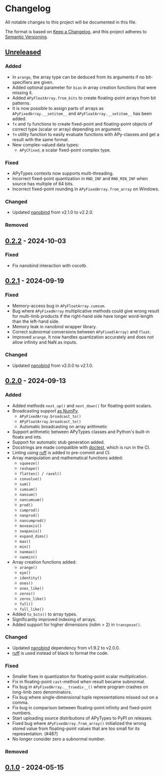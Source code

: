 # Changelog

All notable changes to this project will be documented in this file.

The format is based on [Keep a Changelog](https://keepachangelog.com/en/1.1.0/),
and this project adheres to [Semantic Versioning](https://semver.org/spec/v2.0.0.html).

## [Unreleased]

### Added

- In `arange`, the array type can be deduced from its arguments if no bit-
  specifiers are given.
- Added optional parameter for `bias` in array creation functions that were
  missing it.
- Added `APyFloatArray.from_bits` to create floating-point arrays from bit patterns.
- It is now possible to assign parts of arrays as `APyFixedArray.__setitem__` and
  `APyFloatArray.__setitem__` has been added.
- `fx` and `fp` functions to create fixed-point and floating-point objects of
  correct type (scalar or array) depending on argument.
- `fn` utility function to easily evaluate functions with APy-classes and get a
  result with the same format.
- New complex-valued data types:
  - `APyCFixed`, a scalar fixed-point complex type.

### Fixed

- APyTypes contexts now supports multi-threading.
- Incorrect fixed-point quantization in `RND_INF` and `RND_MIN_INF` when source
  has multiple of 64 bits.
- Incorrect fixed-point rounding in `APyFixedArray.from_array` on Windows.

### Changed

- Updated [nanobind](https://github.com/wjakob/nanobind) from v2.1.0 to v2.2.0.

### Removed

## [0.2.2] - 2024-10-03

### Fixed

- Fix nanobind interaction with cocotb.

## [0.2.1] - 2024-09-19

### Fixed

- Memory-access bug in `APyFloatArray.cumsum`.
- Bug where `APyFixedArray` multiplicative methods could give wrong result for
  multi-limb products if the right-hand side have longer word-length than the
  left-hand side.
- Memory leak in nanobind wrapper library.
- Correct subnormal conversions between `APyFixed(Array)` and `float`.
- Improved `arange`. It now handles quantization accurately and does not
  allow infinity and NaN as inputs.

### Changed

- Updated [nanobind](https://github.com/wjakob/nanobind) from v2.0.0 to v2.1.0.

## [0.2.0] - 2024-09-13

### Added

- Added methods `next_up()` and `next_down()` for floating-point scalars.
- Broadcasting support
  [as NumPy](https://numpy.org/doc/stable/user/basics.broadcasting.html).
  - `APyFixedArray.broadcast_to()`
  - `APyFloatArray.broadcast_to()`
  - Automatic broadcasting on array arithmetic
- Support arithmetic between APyTypes classes and Python's built-in floats and
  ints.
- Support for automatic stub generation added.
- Docstrings are made compatible with
  [doctest](https://docs.python.org/3/library/doctest.html), which is
  run in the CI.
- Linting using [ruff](https://docs.astral.sh/ruff/) is added to pre-commit and CI.
- Array manipulation and mathematical functions added:
  - `squeeze()`
  - `reshape()`
  - `flatten() / ravel()`
  - `convolve()`
  - `sum()`
  - `cumsum()`
  - `nansum()`
  - `nancumsum()`
  - `prod()`
  - `cumprod()`
  - `nanprod()`
  - `nancumprod()`
  - `moveaxis()`
  - `swapaxis()`
  - `expand_dims()`
  - `max()`
  - `min()`
  - `nanmax()`
  - `nanmin()`
- Array creation functions added:
  - `arange()`
  - `eye()`
  - `identity()`
  - `ones()`
  - `ones_like()`
  - `zeros()`
  - `zeros_like()`
  - `full()`
  - `full_like()`
- Added `to_bits()` to array types.
- Significantly improved indexing of arrays.
- Added support for higher dimensions (ndim > 2) in `transpose()`.

### Changed

- Updated [nanobind](https://github.com/wjakob/nanobind) dependency from v1.9.2 to
  v2.0.0.
- [ruff](https://docs.astral.sh/ruff/) is used instead of black to format the code.

### Fixed

- Smaller fixes in quantization for floating-point scalar multiplication.
- Fix in floating-point `cast`-method when result became subnormal.
- Fix bug in `APyFixedArray.__truediv__()` where program crashes on long-limb
  zero denominators.
- Fix bug where single-dimensional tuple representations missed out on a comma.
- Fix bug in comparison between floating-point infinity and fixed-point numbers.
- Start uploading source distributions of APyTypes to PyPI on releases.
- Fixed bug where `APyFixedArray.from_array()` initialized the wrong stored
  value from floating-point values that are too small for its representation.
  (#487)
- No longer consider zero a subnormal number.

### Removed

## [0.1.0] - 2024-05-15

[unreleased]: https://github.com/apytypes/apytypes/compare/v0.2.2...HEAD
[0.2.2]: https://github.com/apytypes/apytypes/releases/tag/v0.2.2
[0.2.1]: https://github.com/apytypes/apytypes/releases/tag/v0.2.1
[0.2.0]: https://github.com/apytypes/apytypes/releases/tag/v0.2.0
[0.1.0]: https://github.com/apytypes/apytypes/releases/tag/v0.1.0
